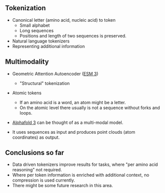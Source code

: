 ## Tokenization
- Canonical letter (amino acid, nucleic acid) to token
    - Small alphabet
    - Long sequences
    - Positions and length of two sequences is preserved.
- Natural language tokenizers
- Representing additional information

## Multimodality

- Geometric Attention Autoencoder ([ESM 3](https://www.biorxiv.org/content/biorxiv/early/2024/12/31/2024.07.01.600583.full.pdf))
    - "Structural" tokenization

- Atomic tokens
    - If an amino acid is a word, an atom might be a letter.
    - On the atomic level there usually is not a sequence without forks and loops.


- [Alphafold 3](https://www.nature.com/articles/s41586-024-07487-w) can be thought of as a multi-modal model.
- It uses sequences as input and produces point clouds (atom coordinates) as output.

## Conclusions so far
- Data driven tokenizers improve results for tasks, where "per amino acid reasoning" not required.
- Where per token information is enriched with additional context, no compression is used currently.
- There might be some future research in this area.
